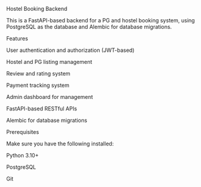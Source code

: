 Hostel Booking Backend

This is a FastAPI-based backend for a PG and hostel booking system, using PostgreSQL as the database and Alembic for database migrations.

Features

User authentication and authorization (JWT-based)

Hostel and PG listing management

Review and rating system

Payment tracking system

Admin dashboard for management

FastAPI-based RESTful APIs

Alembic for database migrations

Prerequisites

Make sure you have the following installed:

Python 3.10+

PostgreSQL

Git

